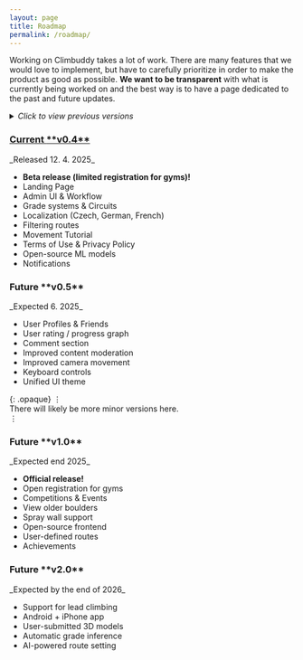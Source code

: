 ```yaml
---
layout: page
title: Roadmap
permalink: /roadmap/
---
```


Working on Climbuddy takes a lot of work.
There are many features that we would love to implement, but have to carefully prioritize in order to make the product as good as possible.
**We want to be transparent** with what is currently being worked on and the best way is to have a page dedicated to the past and future updates.

<div class="spacer"></div>

<details>
<summary><em>Click to view previous versions</em><div class="large-spacer"></div> </summary>
<div markdown="1">

<h3 class="tight" id="01">Old <span markdown="1">**v0.1**</span></h3>
_Released 10. 5. 2024_

<ul class="fa-ul tight">
  <li><i class="fa-li fa fa-flag"></i>Logging route activities</li>
  <li><i class="fa-li fa fa-bookmark"></i>Bookmarks</li>
  <li><i class="fa-li fa fa-list-check"></i>Progress overview</li>
  <div class="spacer"></div>
  <li><i class="fa-li roadmap-minor-item fa fa-circle-info"></i>Gym information</li>
  <li><i class="fa-li roadmap-minor-item fa fa-at"></i>About us section</li>
</ul>

<div class="large-spacer"></div>

</div>

<div markdown="1">

<h3 class="tight" id="02">Old <span markdown="1">**v0.2**</span></h3>
_Released 1. 6. 2024_

<ul class="fa-ul tight">
  <li><i class="fa-li fa fa-user"></i>Username, profile picture</li>
  <li><i class="fa-li fa fa-ranking-star"></i>Leaderboard</li>
  <li><i class="fa-li fa fa-thumbs-up"></i>Likes/dislikes & easy/hard ratings</li>
  <div class="spacer"></div>
  <li><i class="fa-li roadmap-minor-item fa fa-caret-right"></i>Side buttons for route navigation</li>
  <li><i class="fa-li roadmap-minor-item fa fa-video"></i>Better camera movement</li>
  <li><i class="fa-li roadmap-minor-item fa fa-ellipsis"></i>Many other UI improvements!</li>
</ul>

</div>

<div class="large-spacer"></div>

<div markdown="1">

<h3 class="tight" id="03">Old <span markdown="1">**v0.3**</span></h3>
_Released 2. 8. 2024_

<ul class="fa-ul tight">
  <li><i class="fa-li fa fa-user-clock"></i>Temporary user</li>
  <li><i class="fa-li fa fa-user-shield"></i>Email verification</li>
  <li><i class="fa-li fa fa-repeat"></i>Repeat sends</li>
  <div class="spacer"></div>
  <li><i class="fa-li fa roadmap-minor-item fa-key"></i>Forgottable & changeable password</li>
  <li><i class="fa-li fa roadmap-minor-item fa-user-minus"></i>Delete account</li>
  <li><i class="fa-li fa roadmap-minor-item fa-list-check"></i>Better progress overview</li>
  <li><i class="fa-li fa roadmap-minor-item fa-ellipsis"></i>Bugfixes & UI improvements!</li>
</ul>

</div>

<div class="large-spacer"></div>

</details>

<div markdown="1" class="roadmap-current">

<h3 class="tight" id="04"><a href="https://climbuddy.com"  markdown="1">Current <span>**v0.4**</span></a></h3>
_Released 12. 4. 2025_

<ul class="fa-ul tight">
  <li><i class="fa-li fa fa-users"></i><strong>Beta release (limited registration for gyms)!</strong></li>
  <div class="spacer"></div>
  <li><i class="fa-li fa fa-plane-arrival"></i>Landing Page</li>
  <li><i class="fa-li fa fa-user-tie"></i>Admin UI & Workflow</li>
  <li><i class="fa-li fa fa-tape"></i>Grade systems & Circuits</li>
  <li><i class="fa-li fa fa-language"></i>Localization (Czech, German, French)</li>
  <li><i class="fa-li fa fa-filter"></i>Filtering routes</li>
  <div class="spacer"></div>
  <li><i class="fa-li fa roadmap-minor-item fa-info-circle"></i>Movement Tutorial</li>
  <li><i class="fa-li fa roadmap-minor-item fa-file-contract"></i>Terms of Use & Privacy Policy</li>
  <li><i class="fa-li fa roadmap-minor-item fa-code"></i>Open-source ML models</li>
  <li><i class="fa-li fa roadmap-minor-item fa-message"></i>Notifications</li>
</ul>

</div>

<div class="large-spacer"></div>

<h3 class="tight" id="05">Future <span markdown="1">**v0.5**</span></h3>
_Expected 6. 2025_

<ul class="fa-ul tight">
  <li><i class="fa-li fa fa-users"></i>User Profiles & Friends</li>
  <li><i class="fa-li fa fa-chart-line"></i>User rating / progress graph</li>
  <li><i class="fa-li fa fa-comment"></i>Comment section</li>
  <li><i class="fa-li fa fa-ban"></i>Improved content moderation</li>
  <div class="spacer"></div>
  <li><i class="fa-li fa roadmap-minor-item fa-video"></i>Improved camera movement</li>
  <li><i class="fa-li fa roadmap-minor-item fa-keyboard"></i>Keyboard controls</li>
  <li><i class="fa-li fa roadmap-minor-item fa-palette"></i>Unified UI theme</li>
</ul>

<div class="large-spacer"></div>

{: .opaque}
⋮<br>
There will likely be more minor versions here.<br>
⋮

<div class="spacer"></div>


<h3 class="tight" id="10">Future <span markdown="1">**v1.0**</span></h3>
_Expected end 2025_

<ul class="fa-ul tight">
  <li><i class="fa-li fa fa-champagne-glasses"></i><strong>Official release!</strong></li>
  <div class="spacer"></div>
  <li><i class="fa-li fa fa-users"></i>Open registration for gyms</li>
  <li><i class="fa-li fa fa-calendar-days"></i>Competitions & Events</li>
  <li><i class="fa-li fa fa-clock-rotate-left"></i>View older boulders</li>
  <li><i class="fa-li fa fa-hand-pointer"></i>Spray wall support</li>
  <div class="spacer"></div>
  <li><i class="fa-li fa roadmap-minor-item fa-code"></i>Open-source frontend</li>
  <li><i class="fa-li fa roadmap-minor-item fa-hand-pointer"></i>User-defined routes</li>
  <li><i class="fa-li fa roadmap-minor-item fa-star"></i>Achievements</li>
</ul>

<div class="large-spacer"></div>


<h3 class="tight" id="10">Future <span markdown="1">**v2.0**</span></h3>
_Expected by the end of 2026_

<ul class="fa-ul tight">
  <li><i class="fa-li fa fa-mountain"></i>Support for lead climbing</li>
  <li><i class="fa-li fa fa-mobile"></i>Android + iPhone app</li>
  <li><i class="fa-li fa fa-camera"></i>User-submitted 3D models</li>
  <div class="spacer"></div>
  <li><i class="fa-li fa roadmap-minor-item fa-calculator"></i>Automatic grade inference</li>
  <li><i class="fa-li fa roadmap-minor-item fa-brain"></i>AI-powered route setting</li>
</ul>
